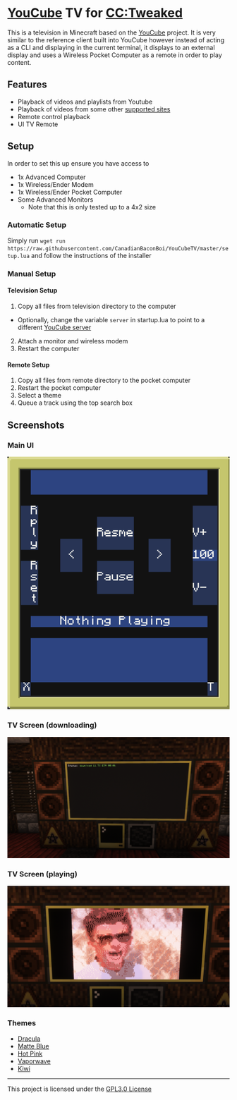# [YouCube](https://youcube.madefor.cc/) TV for [CC:Tweaked](https://tweaked.cc/t)

This is a television in Minecraft based on the [YouCube](https://github.com/CC-Youcube/) project. It is very similar to the reference client built into YouCube however instead of acting as a CLI and displaying in the current terminal, it displays to an external display and uses a Wireless Pocket Computer as a remote in order to play content.

## Features
- Playback of videos and playlists from Youtube
- Playback of videos from some other [supported sites](https://github.com/yt-dlp/yt-dlp/blob/master/supportedsites.md)
- Remote control playback
- UI TV Remote

## Setup
In order to set this up ensure you have access to
- 1x Advanced Computer
- 1x Wireless/Ender Modem
- 1x Wireless/Ender Pocket Computer
- Some Advanced Monitors
  - Note that this is only tested up to a 4x2 size

### Automatic Setup
Simply run `wget run https://raw.githubusercontent.com/CanadianBaconBoi/YouCubeTV/master/setup.lua` and follow the instructions of the installer

### Manual Setup
#### Television Setup
1. Copy all files from television directory to the computer
  - Optionally, change the variable `server` in startup.lua to point to a different [YouCube server](https://github.com/CC-YouCube/server)
2. Attach a monitor and wireless modem
3. Restart the computer
#### Remote Setup
1. Copy all files from remote directory to the pocket computer
2. Restart the pocket computer
3. Select a theme
4. Queue a track using the top search box

## Screenshots
### Main UI
![TV Downloading](documentation/remote.png)
### TV Screen (downloading)
![TV Downloading](documentation/downloading.png)
### TV Screen (playing)
![TV Playing](documentation/playing.png)
### Themes
- [Dracula](documentation/themes/dracula.png)
- [Matte Blue](documentation/themes/matte_vlue.png)
- [Hot Pink](documentation/themes/hot_pink.png)
- [Vaporwave](documentation/themes/vaporwave.png)
- [Kiwi](documentation/themes/kiwi.png)

---
This project is licensed under the [GPL3.0 License](LICENSE)

